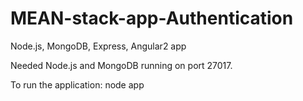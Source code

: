 # MEAN-stack-app-Authentication
Node.js, MongoDB, Express, Angular2 app


Needed Node.js and MongoDB running on port 27017.

To run the application: node app
